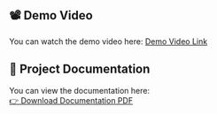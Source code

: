 ## 📽️ Demo Video
You can watch the demo video here: [Demo Video Link](https://drive.google.com/file/d/1DqqjM8ZMx_IKXm77DKXYnT9Uzxp-DlKZ/view?usp=drive_link)

## 📄 Project Documentation
You can view the documentation here:  
[👉 Download Documentation PDF](Documentation.pdf)
